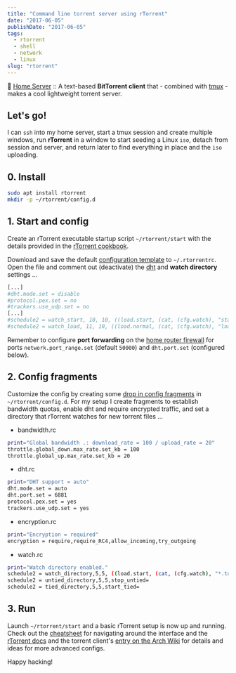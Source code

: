 ```yaml
---
title: "Command line torrent server using rTorrent"
date: "2017-06-05"
publishDate: "2017-06-05"
tags:
  - rtorrent
  - shell
  - network
  - linux
slug: "rtorrent"
---
```


:penguin: [Home Server](http://www.circuidipity.com/home-server/) :: A text-based **BitTorrent client** that - combined with [tmux](http://www.circuidipity.com/tmux) - makes a cool lightweight torrent server.

## Let's go!

I can `ssh` into my home server, start a tmux session and create multiple windows, run **rTorrent** in a window to start seeding a Linux `iso`, detach from session and server, and return later to find everything in place and the `iso` uploading.

## 0. Install

```bash
sudo apt install rtorrent
mkdir -p ~/rtorrent/config.d
```

## 1. Start and config

Create an rTorrent executable startup script `~/rtorrent/start` with the details provided in the [rTorrent cookbook](https://rtorrent-docs.readthedocs.io/en/latest/cookbook.html#the-rtorrent-command-line).

Download and save the default [configuration template](https://github.com/rakshasa/rtorrent/wiki/CONFIG-Template) to `~/.rtorrentrc`. Open the file and comment out (deactivate) the [dht](https://en.wikipedia.org/wiki/Distributed_hash_table) and **watch directory** settings ...

```bash
[...]
#dht.mode.set = disable
#protocol.pex.set = no
#trackers.use_udp.set = no
[...]
#schedule2 = watch_start, 10, 10, ((load.start, (cat, (cfg.watch), "start/*.torrent")))
#schedule2 = watch_load, 11, 10, ((load.normal, (cat, (cfg.watch), "load/*.torrent")))
```

Remember to configure **port forwarding** on the [home router firewall](http://www.circuidipity.com/20141006) for ports `network.port_range.set` (default `50000`) and `dht.port.set` (configured below).

## 2. Config fragments

Customize the config by creating some [drop in config fragments](https://rtorrent-docs.readthedocs.io/en/latest/use-cases.html#load-drop-in-config-fragments) in `~/rtorrent/config.d`. For my setup I create fragments to establish bandwidth quotas, enable dht and require encrypted traffic, and set a directory that rTorrent watches for new torrent files ...

* bandwidth.rc

```bash
print="Global bandwidth .: download_rate = 100 / upload_rate = 20"
throttle.global_down.max_rate.set_kb = 100
throttle.global_up.max_rate.set_kb = 20
```

* dht.rc

```bash
print="DHT support = auto"
dht.mode.set = auto
dht.port.set = 6881
protocol.pex.set = yes
trackers.use_udp.set = yes
```

* encryption.rc

```bash
print="Encryption = required"
encryption = require,require_RC4,allow_incoming,try_outgoing
```

* watch.rc

```bash
print="Watch directory enabled."
schedule2 = watch_directory,5,5, ((load.start, (cat, (cfg.watch), "*.torrent")))
schedule2 = untied_directory,5,5,stop_untied=
schedule2 = tied_directory,5,5,start_tied=
```

## 3. Run

Launch `~/rtorrent/start` and a basic rTorrent setup is now up and running. Check out the [cheatsheet](http://getos.org/rtorrent_ref.pdf) for navigating around the interface and the [rTorrent docs](https://rtorrent-docs.readthedocs.io/en/latest/overview.html) and the torrent client's [entry on the Arch Wiki](https://wiki.archlinux.org/index.php/RTorrent) for details and ideas for more advanced configs.

Happy hacking!
